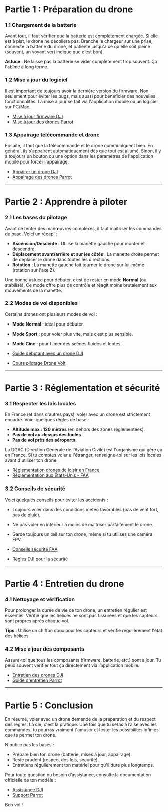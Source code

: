 # Partie 1 : Préparation du drone

### 1.1 Chargement de la batterie
Avant tout, il faut vérifier que la batterie est complètement chargée. Si elle est à plat, le drone ne décollera pas. Branche le chargeur sur une prise, connecte la batterie du drone, et patiente jusqu'à ce qu'elle soit pleine (souvent, un voyant vert indique que c'est bon).

**Astuce** : Ne laisse pas la batterie se vider complètement trop souvent. Ça l'abîme à long terme.

### 1.2 Mise à jour du logiciel
Il est important de toujours avoir la dernière version du firmware. Non seulement pour éviter les bugs, mais aussi pour bénéficier des nouvelles fonctionnalités. La mise à jour se fait via l'application mobile ou un logiciel sur PC/Mac.

- [Mise à jour firmware DJI](https://www.dji.com/fr/support/faq/firmware-updates)
- [Mise à jour des drones Parrot](https://www.parrot.com/fr/support)

### 1.3 Appairage télécommande et drone
Ensuite, il faut que la télécommande et le drone communiquent bien. En général, ils s'appairent automatiquement dès que tout est allumé. Sinon, il y a toujours un bouton ou une option dans les paramètres de l'application mobile pour forcer l'appairage.

- [Appairer un drone DJI](https://www.dji.com/fr/support/product/phantom-4)
- [Appairage des drones Parrot](https://www.parrot.com/fr/support)

---

# Partie 2 : Apprendre à piloter

### 2.1 Les bases du pilotage
Avant de tenter des manœuvres complexes, il faut maîtriser les commandes de base. Voici un récap’ :

- **Ascension/Descente** : Utilise la manette gauche pour monter et descendre.
- **Déplacement avant/arrière et sur les côtés** : La manette droite permet de déplacer le drone dans toutes les directions.
- **Rotation** : La manette gauche fait tourner le drone sur lui-même (rotation sur l'axe Z).

Une bonne astuce pour débuter, c’est de rester en mode **Normal** (ou stabilisé). Ce mode offre plus de contrôle et réagit moins brutalement aux mouvements de la manette.

### 2.2 Modes de vol disponibles
Certains drones ont plusieurs modes de vol :  
- **Mode Normal** : idéal pour débuter.  
- **Mode Sport** : pour voler plus vite, mais c’est plus sensible.  
- **Mode Cine** : pour filmer des scènes fluides et lentes.

- [Guide débutant avec un drone DJI](https://www.dji.com/fr/support/product/dji-fpv)
- [Cours pilotage Drone Volt](https://www.dronevolt.com/fr/services/formation-pilotage)

---

# Partie 3 : Réglementation et sécurité

### 3.1 Respecter les lois locales
En France (et dans d'autres pays), voler avec un drone est strictement encadré. Voici quelques règles de base :
- **Altitude max : 120 mètres** (en dehors des zones réglementées).
- **Pas de vol au-dessus des foules**.
- **Pas de vol près des aéroports**.
  
La DGAC (Direction Générale de l'Aviation Civile) est l'organisme qui gère ça en France. Si tu comptes voler à l'étranger, renseigne-toi sur les lois locales avant d'utiliser ton drone.

- [Réglementation drones de loisir en France](https://www.ecologie.gouv.fr/reglementation-drones)
- [Réglementation aux États-Unis - FAA](https://www.faa.gov/uas)

### 3.2 Conseils de sécurité
Voici quelques conseils pour éviter les accidents :
- Toujours voler dans des conditions météo favorables (pas de vent fort, pas de pluie).
- Ne pas voler en intérieur à moins de maîtriser parfaitement le drone.
- Garde toujours un œil sur ton drone, même si tu utilises une caméra FPV.

- [Conseils sécurité FAA](https://www.faa.gov/uas/recreational_flyers)
- [Règles DJI pour la sécurité](https://www.dji.com/fr/flysafe)

---

# Partie 4 : Entretien du drone

### 4.1 Nettoyage et vérification
Pour prolonger la durée de vie de ton drone, un entretien régulier est essentiel. Vérifie que les hélices ne sont pas fissurées et que les capteurs sont propres après chaque vol.

**Tips** : Utilise un chiffon doux pour les capteurs et vérifie régulièrement l'état des hélices.

### 4.2 Mise à jour des composants
Assure-toi que tous les composants (firmware, batterie, etc.) sont à jour. Tu peux souvent vérifier tout ça directement via l’application mobile.

- [Entretien des drones DJI](https://store.dji.com/guides/drone-maintenance/)
- [Guide d'entretien Parrot](https://www.parrot.com/fr/support/produits)

---

# Partie 5 : Conclusion

En résumé, voler avec un drone demande de la préparation et du respect des règles. La clé, c'est la pratique. Une fois que tu seras à l’aise avec les commandes, tu pourras vraiment t'amuser et tester les possibilités infinies que te permet ton drone.

N'oublie pas les bases :
- Prépare bien ton drone (batterie, mises à jour, appairage).
- Reste prudent (respect des lois, sécurité).
- Entretiens régulièrement ton matériel pour qu'il dure plus longtemps.

Pour toute question ou besoin d’assistance, consulte la documentation officielle de ton modèle :
- [Assistance DJI](https://www.dji.com/fr/support)
- [Support Parrot](https://www.parrot.com/fr/support)

Bon vol !
